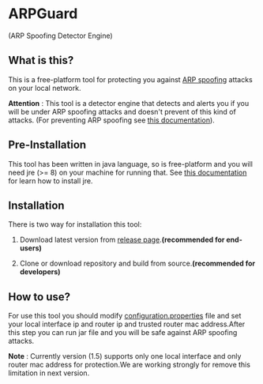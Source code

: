 # ARPGuard
(ARP Spoofing Detector Engine)

## What is this?

This is a free-platform tool for protecting you against [ARP spoofing](https://en.wikipedia.org/wiki/ARP_spoofing) attacks on your local network.

**Attention** : This tool is a detector engine that detects and alerts you if you will be under ARP spoofing attacks and doesn't prevent of this kind of attacks.
 (For preventing ARP spoofing see [this documentation](http://security.stackexchange.com/questions/43373/how-to-prevent-arp-poisoning-on-my-network)).
  
## Pre-Installation

This tool has been written in java language, so is free-platform and you will need jre (>= 8) on your machine for running that.
See [this documentation](https://docs.oracle.com/javase/8/docs/technotes/guides/install/install_overview.html) for learn how to install jre. 

## Installation

There is two way for installation this tool:

1. Download latest version from [release page](https://github.com/arVahedi/ARPGuard/releases/latest).**(recommended for end-users)**

2. Clone or download repository and build from source.**(recommended for developers)**

## How to use?

For use this tool you should modify [configuration.properties](https://github.com/arVahedi/ARPGuard/blob/master/configuration.properties) file and set your local interface ip and router ip and trusted router mac address.After this step you can run jar file and you will be safe against ARP spoofing attacks.

**Note** : Currently version (1.5) supports only one local interface and only router mac address for protection.We are working strongly for remove this limitation in next version.
